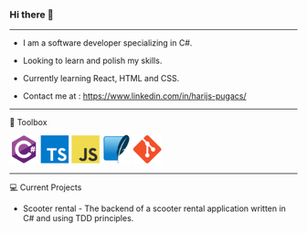 ### Hi there 👋

---

* I am a software developer specializing in C#.

* Looking to learn and polish my skills.

* Currently learning React, HTML and CSS.

* Contact me at : https://www.linkedin.com/in/harijs-pugacs/

---

🧰 Toolbox

<img src="https://github.com/devicons/devicon/blob/master/icons/csharp/csharp-original.svg" alt="C# logo" width="50" height="50"/> <img src="https://github.com/devicons/devicon/blob/master/icons/typescript/typescript-original.svg" alt="TS logo" width="50" height="50"/> <img src="https://github.com/devicons/devicon/blob/master/icons/javascript/javascript-original.svg" alt="JS logo" width="50" height="50"/> <img src="https://github.com/devicons/devicon/blob/master/icons/sqlite/sqlite-original.svg" alt="SQLite logo" width="50" height="50"/> <img src="https://github.com/devicons/devicon/blob/master/icons/git/git-original.svg" alt="git logo" width="50" height="50"/>

---

💻 Current Projects

* Scooter rental - The backend of a scooter rental application written in C# and using TDD principles.
